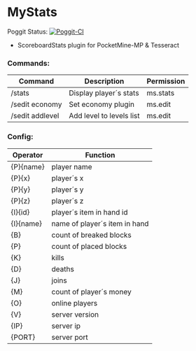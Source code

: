 # MyStats

Poggit Status: [![Poggit-CI](https://poggit.pmmp.io/ci.badge/CzechPMDevs/MyStats/MyStats)](https://poggit.pmmp.io/ci/CzechPMDevs/MyStats/MyStats)

- ScoreboardStats plugin for PocketMine-MP &amp; Tesseract


### Commands:

|Command|Description|Permission|
|-------|-----------|----------|
|/stats|Display player´s stats|ms.stats|
|/sedit economy|Set economy plugin|ms.edit|
|/sedit addlevel|Add level to levels list|ms.edit|

### Config:

| Operator | Function |
| ---------| ---------|
| {P}{name} | player name |
| {P}{x} | player´s x |
| {P}{y} | player´s y |
| {P}{z} | player´s z |
| {I}{id} | player´s item in hand id |
| {I}{name} | name of player´s item in hand |
| {B} | count of breaked blocks |
| {P} | count of placed blocks |
| {K} | kills |
| {D} | deaths |
| {J} | joins |
| {M} | count of player´s money |
| {O} | online players |
| {V} | server version |
| {IP} | server ip |
| {PORT} | server port |
